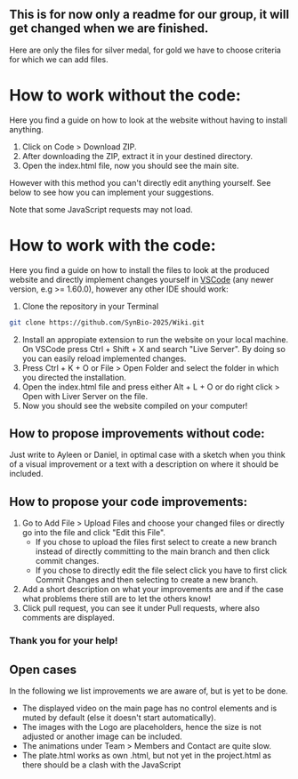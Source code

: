 ## This is for now only a readme for our group, it will get changed when we are finished.

Here are only the files for silver medal, for gold we have to choose criteria for which we can add files. 

# How to work without the code:
Here you find a guide on how to look at the website without having to install anything.
1. Click on Code > Download ZIP.
2. After downloading the ZIP, extract it in your destined directory.
3. Open the index.html file, now you should see the main site.

However with this method you can't directly edit anything yourself. See below to see how you can implement your suggestions. 

Note that some JavaScript requests may not load.

# How to work with the code:
Here you find a guide on how to install the files to look at the produced website and directly implement changes yourself in [VSCode](https://code.visualstudio.com/download) (any newer version, e.g >= 1.60.0), however any other IDE should work:
1. Clone the repository in your Terminal
```bash
git clone https://github.com/SynBio-2025/Wiki.git
```
2. Install an appropiate extension to run the website on your local machine. On VSCode press Ctrl + Shift + X and search "Live Server". By doing so you can easily reload implemented changes.
3. Press Ctrl + K + O or File > Open Folder and select the folder in which you directed the installation.
4. Open the index.html file and press either Alt + L + O or do right click > Open with Liver Server on the file.
5. Now you should see the website compiled on your computer!

## How to propose improvements without code:
Just write to Ayleen or Daniel, in optimal case with a sketch when you think of a visual improvement or a text with a description on where it should be included.

## How to propose your code improvements:
1. Go to Add File > Upload Files and choose your changed files or directly go into the file and click "Edit this File".
    * If you chose to upload the files first select to create a new branch instead of directly committing to the main branch and then click commit changes.
    * If you chose to directly edit the file select click you have to first click Commit Changes and then selecting to create a new branch.
2. Add a short description on what your improvements are and if the case what problems there still are to let the others know!
3. Click pull request, you can see it under Pull requests, where also comments are displayed.

### Thank you for your help!

## Open cases
In the following we list improvements we are aware of, but is yet to be done.

* The displayed video on the main page has no control elements and is muted by default (else it doesn't start automatically).
* The images with the Logo are placeholders, hence the size is not adjusted or another image can be included.
* The animations under Team > Members and Contact are quite slow.
* The plate.html works as own .html, but not yet in the project.html as there should be a clash with the JavaScript
